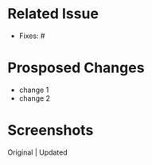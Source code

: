 # Related Issue
- Fixes: #

# Prosposed Changes
- change 1
- change 2

# Screenshots

Original             |  Updated
